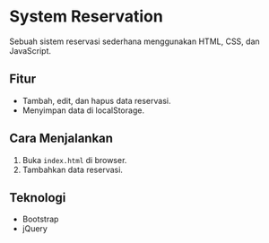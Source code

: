 # System Reservation 
Sebuah sistem reservasi sederhana menggunakan HTML, CSS, dan JavaScript.

## Fitur
- Tambah, edit, dan hapus data reservasi.
- Menyimpan data di localStorage.

## Cara Menjalankan
1. Buka `index.html` di browser.
2. Tambahkan data reservasi.

## Teknologi
- Bootstrap
- jQuery
